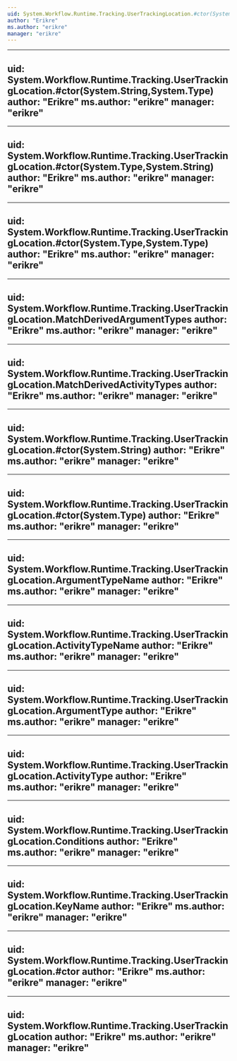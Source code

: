```yaml
---
uid: System.Workflow.Runtime.Tracking.UserTrackingLocation.#ctor(System.String,System.String)
author: "Erikre"
ms.author: "erikre"
manager: "erikre"
---
```


---
uid: System.Workflow.Runtime.Tracking.UserTrackingLocation.#ctor(System.String,System.Type)
author: "Erikre"
ms.author: "erikre"
manager: "erikre"
---

---
uid: System.Workflow.Runtime.Tracking.UserTrackingLocation.#ctor(System.Type,System.String)
author: "Erikre"
ms.author: "erikre"
manager: "erikre"
---

---
uid: System.Workflow.Runtime.Tracking.UserTrackingLocation.#ctor(System.Type,System.Type)
author: "Erikre"
ms.author: "erikre"
manager: "erikre"
---

---
uid: System.Workflow.Runtime.Tracking.UserTrackingLocation.MatchDerivedArgumentTypes
author: "Erikre"
ms.author: "erikre"
manager: "erikre"
---

---
uid: System.Workflow.Runtime.Tracking.UserTrackingLocation.MatchDerivedActivityTypes
author: "Erikre"
ms.author: "erikre"
manager: "erikre"
---

---
uid: System.Workflow.Runtime.Tracking.UserTrackingLocation.#ctor(System.String)
author: "Erikre"
ms.author: "erikre"
manager: "erikre"
---

---
uid: System.Workflow.Runtime.Tracking.UserTrackingLocation.#ctor(System.Type)
author: "Erikre"
ms.author: "erikre"
manager: "erikre"
---

---
uid: System.Workflow.Runtime.Tracking.UserTrackingLocation.ArgumentTypeName
author: "Erikre"
ms.author: "erikre"
manager: "erikre"
---

---
uid: System.Workflow.Runtime.Tracking.UserTrackingLocation.ActivityTypeName
author: "Erikre"
ms.author: "erikre"
manager: "erikre"
---

---
uid: System.Workflow.Runtime.Tracking.UserTrackingLocation.ArgumentType
author: "Erikre"
ms.author: "erikre"
manager: "erikre"
---

---
uid: System.Workflow.Runtime.Tracking.UserTrackingLocation.ActivityType
author: "Erikre"
ms.author: "erikre"
manager: "erikre"
---

---
uid: System.Workflow.Runtime.Tracking.UserTrackingLocation.Conditions
author: "Erikre"
ms.author: "erikre"
manager: "erikre"
---

---
uid: System.Workflow.Runtime.Tracking.UserTrackingLocation.KeyName
author: "Erikre"
ms.author: "erikre"
manager: "erikre"
---

---
uid: System.Workflow.Runtime.Tracking.UserTrackingLocation.#ctor
author: "Erikre"
ms.author: "erikre"
manager: "erikre"
---

---
uid: System.Workflow.Runtime.Tracking.UserTrackingLocation
author: "Erikre"
ms.author: "erikre"
manager: "erikre"
---
